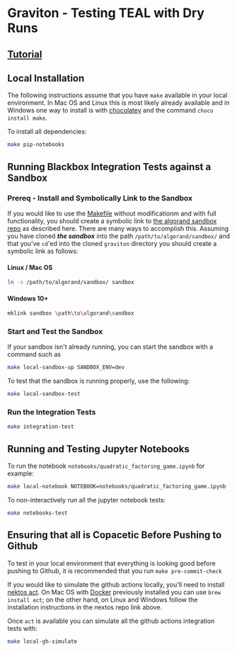 # Graviton - Testing TEAL with Dry Runs

## [Tutorial](./graviton/README.md)

## Local Installation

The following instructions assume that you have `make` available in your local environment. In Mac OS and Linux this is most likely already available and in Windows one way to install is with [chocolatey](https://chocolatey.org/) and the command `choco install make`.

To install all dependencies:

```sh
make pip-notebooks
```

## Running Blackbox Integration Tests against a Sandbox

### Prereq - Install and Symbolically Link to the Sandbox

If you would like to use the [Makefile](./Makefile) without modificationm and with full functionality, you should create a symbolic link to  [the algorand sandbox repo](https://github.com/algorand/sandbox) as described here. There are many ways to accomplish this. Assuming you have cloned ***the sandbox*** into the path  `/path/to/algorand/sandbox/` and that you've `cd`'ed into the cloned `graviton` directory you should create a symbolic link as follows:

#### Linux / Mac OS

```sh
ln -s /path/to/algorand/sandbox/ sandbox
```

#### Windows 10+

```sh
mklink sandbox \path\to\algorand\sandbox
```

### Start and Test the Sandbox

If your sandbox isn't already running, you can start the sandbox with a command such as

```sh
make local-sandbox-up SANDBOX_ENV=dev
```

To test that the sandbox is running properly, use the following:

```sh
make local-sandbox-test
```

### Run the Integration Tests

```sh
make integration-test
```

## Running and Testing Jupyter Notebooks

To run the notebook `notebooks/quadratic_factoring_game.ipynb` for example:

```sh
make local-notebook NOTEBOOK=notebooks/quadratic_factoring_game.ipynb
```

To non-interactively run all the jupyter notebook tests:

```sh
make notebooks-test
```

## Ensuring that all is Copacetic Before Pushing to Github

To test in your local environment that everything is looking good before pushing to Github, it is recommended that you run `make pre-commit-check`

If you would like to simulate the github actions locally, you'll need to install [nektos act](https://github.com/nektos/act/wiki/Installation). On Mac OS with [Docker](https://docs.docker.com/desktop/mac/install/) previously installed you can use `brew install act`; on the other hand, on Linux and Windows follow the installation instructions in the nextos repo link above.

Once `act` is available you can simulate all the github actions integration tests with:

```sh
make local-gh-simulate
```
